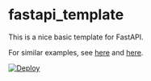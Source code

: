 # fastapi_template

This is a nice basic template for FastAPI.  

For similar examples, see [here](https://github.com/tiangolo/blog-posts/tree/master/pyconby-web-api-from-scratch-with-fastapi/apiapp) and [here](https://github.com/happilyeverafter95/iris-classifier-fastapi).  

[![Deploy](https://www.herokucdn.com/deploy/button.svg)](https://heroku.com/deploy)

